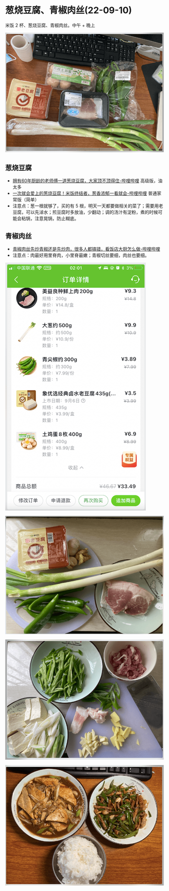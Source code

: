 
# 葱烧豆腐、青椒肉丝(22-09-10)

米饭 2 杯、葱烧豆腐、青椒肉丝。中午 + 晚上

![22-09-10-01.png](/images/food/22-09-10-01.png)

## 葱烧豆腐

- [拥有60年厨龄的老师傅一道葱烧豆腐，大家顶不顶得住-哔哩哔哩](https://www.bilibili.com/video/BV1zU4y1C7wE) 高级版，油太多
- [一次就会爱上的葱烧豆腐！米饭终结者，葱香浓郁一看就会-哔哩哔哩](https://www.bilibili.com/video/BV18U4y1r7Zy) 普通家常版（简单）
- 注意点：葱一根就够了，买的有 5 根，明天一天都要做相关的菜了；需要用老豆腐，可以先淖水；煎豆腐时多放油，少翻动；调的汤汁有淀粉，煮的时候可能会粘锅，注意晃锅，防止糊底。

## 青椒肉丝

- [青椒肉丝先炒青椒还是先炒肉，很多人都搞错，看饭店大厨怎么做-哔哩哔哩](https://www.bilibili.com/video/BV1p34y1b7TJ)
- 注意点：肉最好用里脊肉，小里脊最嫩；青椒切丝要细，肉丝也要细。

![22-09-10-02.png](/images/food/22-09-10-02.png)

![22-09-10-03.png](/images/food/22-09-10-03.png)

![22-09-10-04.png](/images/food/22-09-10-04.png)

![22-09-10-05.png](/images/food/22-09-10-05.png)



